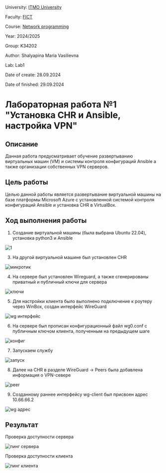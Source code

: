 University: [ITMO University](https://itmo.ru/ru/)

Faculty: [FICT](https://fict.itmo.ru)

Course: [Network programming](https://github.com/itmo-ict-faculty/network-programming)

Year: 2024/2025

Group: K34202

Author: Shalyapina Maria Vasilievna

Lab: Lab1

Date of create: 28.09.2024

Date of finished: 29.09.2024

# Лабораторная работа №1 "Установка CHR и Ansible, настройка VPN"

## Описание
Данная работа предусматривает обучение развертыванию виртуальных машин (VM) и системы контроля конфигураций Ansible а также организации собственных VPN серверов.

## Цель работы
Целью данной работы является развертывание виртуальной машины на базе платформы Microsoft Azure с установленной системой контроля конфигураций Ansible и установка CHR в VirtualBox.

## Ход выполнения работы

1. Создание виртуальной машины (была выбрана Ubuntu 22.04), установка python3 и Ansible
 
![1](https://github.com/user-attachments/assets/64264674-0e2d-4cf8-b6ea-3f9ec9eb666f)

3. На другой виртуальной машине был установлен CHR

![микротик](https://github.com/user-attachments/assets/9a4813f2-8427-40fc-9605-d90ba4969aa8)

4. На сервере был установлен Wireguard, а также сгенерированы приватный и публичный ключи для сервера

![ключи](https://github.com/user-attachments/assets/1e90f781-03c9-4ca3-987d-bc914ff83f64)

5. Для настройки клиента было выполнено подключение к роутеру через WinBox, создан интерфейс WireGuard

![wg интерфейс](https://github.com/user-attachments/assets/2ee7fbe9-b616-4995-818d-3f3942ca80e4)

6. На сервере был прописан конфигурационный файл wg0.conf с публичным ключом клиента, полученным на предыдущем шаге

![конфиг](https://github.com/user-attachments/assets/3ee9222c-eb77-48c4-a2a4-0993431ab3f4)

7. Запускаем службу

![запуск](https://github.com/user-attachments/assets/ace12361-a9c4-4db8-ac99-0b9ca71cbb10)

8. Далее на CHR в разделе WireGuard -> Peers была добавлена информация о VPN-севере

![peer](https://github.com/user-attachments/assets/ebc9dd29-e47e-4725-aefd-e04a255fed72)

9. Созданному раннее интерфейсу wg-client был присвоен адрес 10.66.66.2 

![wg адрес](https://github.com/user-attachments/assets/5b4c387e-79fe-468e-93f2-aa590e31aee1)

## Результат

Проверка доступности сервера

![пинг сервера](https://github.com/user-attachments/assets/3e8a2659-21b8-422a-96a1-f329c3825791)

Проверка доступности клиента

![пинг клиента](https://github.com/user-attachments/assets/a87c4a1a-8915-42cd-a5ac-18dd6eab1d75)

